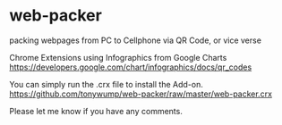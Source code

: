 # web-packer
packing webpages from PC to Cellphone via QR Code, or vice verse

Chrome Extensions using Infographics from Google Charts
https://developers.google.com/chart/infographics/docs/qr_codes

You can simply run the .crx file to install the Add-on.
https://github.com/tonywump/web-packer/raw/master/web-packer.crx

Please let me know if you have any comments.
